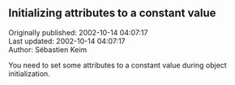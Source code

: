 ## Initializing attributes to a constant value  
Originally published: 2002-10-14 04:07:17  
Last updated: 2002-10-14 04:07:17  
Author: Sébastien Keim  
  
You need to set some attributes to a constant value during object initialization.